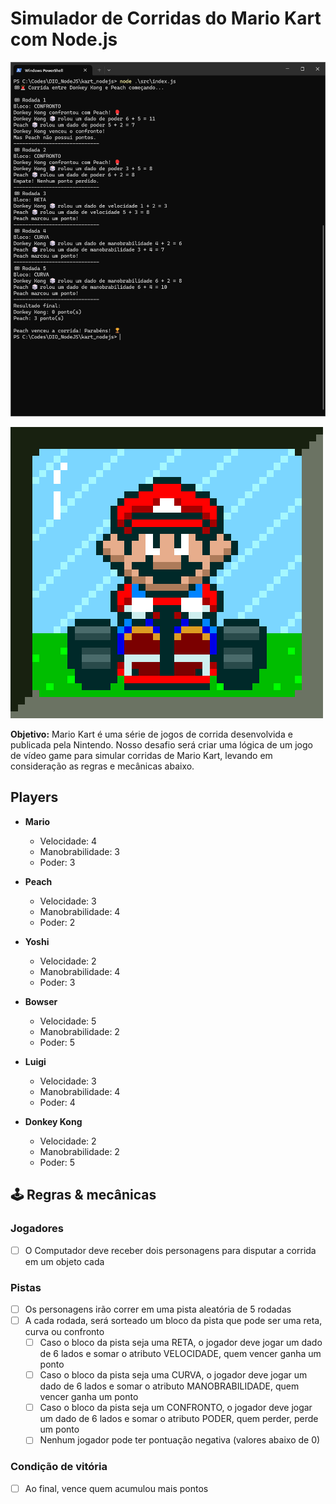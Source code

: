 # Simulador de Corridas do Mario Kart com Node.js

![Print](./docs/print.png)

![Mario Kart](./docs/header.gif)

**Objetivo:** Mario Kart é uma série de jogos de corrida desenvolvida e publicada pela Nintendo. Nosso desafio será criar uma lógica de um jogo de vídeo game para simular corridas de Mario Kart, levando em consideração as regras e mecânicas abaixo.

## Players

- **Mario**
  - Velocidade: 4  
  - Manobrabilidade: 3  
  - Poder: 3

- **Peach**
  - Velocidade: 3  
  - Manobrabilidade: 4  
  - Poder: 2

- **Yoshi**
  - Velocidade: 2  
  - Manobrabilidade: 4  
  - Poder: 3

- **Bowser**
  - Velocidade: 5  
  - Manobrabilidade: 2  
  - Poder: 5

- **Luigi**
  - Velocidade: 3  
  - Manobrabilidade: 4  
  - Poder: 4

- **Donkey Kong**
  - Velocidade: 2  
  - Manobrabilidade: 2  
  - Poder: 5

## 🕹️ Regras & mecânicas

### Jogadores

- [ ] O Computador deve receber dois personagens para disputar a corrida em um objeto cada

### Pistas

- [ ] Os personagens irão correr em uma pista aleatória de 5 rodadas
- [ ] A cada rodada, será sorteado um bloco da pista que pode ser uma reta, curva ou confronto
  - [ ] Caso o bloco da pista seja uma RETA, o jogador deve jogar um dado de 6 lados e somar o atributo VELOCIDADE, quem vencer ganha um ponto
  - [ ] Caso o bloco da pista seja uma CURVA, o jogador deve jogar um dado de 6 lados e somar o atributo MANOBRABILIDADE, quem vencer ganha um ponto
  - [ ] Caso o bloco da pista seja um CONFRONTO, o jogador deve jogar um dado de 6 lados e somar o atributo PODER, quem perder, perde um ponto
  - [ ] Nenhum jogador pode ter pontuação negativa (valores abaixo de 0)

### Condição de vitória

- [ ] Ao final, vence quem acumulou mais pontos
